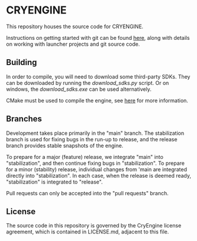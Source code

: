 # CRYENGINE
This repository houses the source code for CRYENGINE.

Instructions on getting started with git can be found [here](http://docs.cryengine.com/display/CEPROG/Getting+Started+with+git), along with details on working with launcher projects and git source code.


## Building
In order to compile, you will need to download some third-party SDKs. They can be downloaded by running the *download_sdks.py* script.
Or on windows, the *download_sdks.exe* can be used alternatively.

CMake must be used to compile the engine, see [here](http://docs.cryengine.com/display/CEPROG/CMake) for more information.


## Branches
Development takes place primarily in the "main" branch. The stabilization branch is used for fixing bugs in the run-up to release, and the release branch provides stable snapshots of the engine.

To prepare for a major (feature) release, we integrate "main" into "stabilization", and then continue fixing bugs in "stabilization". To prepare for a minor (stability) release, individual changes from 'main are integrated directly into "stabilization". In each case, when the release is deemed ready, "stabilization" is integrated to "release".

Pull requests can only be accepted into the "pull requests" branch.


## License
The source code in this repository is governed by the CryEngine license agreement, which is contained in LICENSE.md, adjacent to this file.
